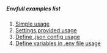 ##### Envfull examples list
 1. [Simple usage](./1-simple.md)
 1. [Settings provided usage](./2-simple+settings.md)
 1. [Define .json config usage](./3-simple+config.md)
 1. [Define variables in .env file usage](./4-simple+env-file.md)
